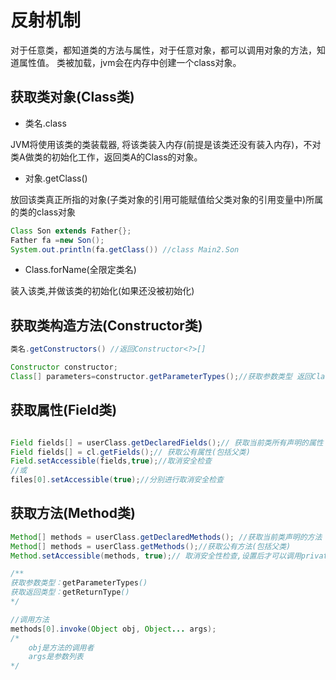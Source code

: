 # 反射机制
对于任意类，都知道类的方法与属性，对于任意对象，都可以调用对象的方法，知道属性值。
类被加载，jvm会在内存中创建一个class对象。

## 获取类对象(Class类)
- 类名.class

JVM将使用该类的类装载器, 将该类装入内存(前提是该类还没有装入内存)，不对类A做类的初始化工作，返回类A的Class的对象。

- 对象.getClass()

放回该类真正所指的对象(子类对象的引用可能赋值给父类对象的引用变量中)所属的类的class对象
```java
Class Son extends Father{};
Father fa =new Son();
System.out.println(fa.getClass()) //class Main2.Son
```
- Class.forName(全限定类名)

装入该类,并做该类的初始化(如果还没被初始化)

## 获取类构造方法(Constructor类)
```java
类名.getConstructors() //返回Constructor<?>[]

Constructor constructor;
Class[] parameters=constructor.getParameterTypes();//获取参数类型 返回Class对象数组

```
## 获取属性(Field类)

```java

Field fields[] = userClass.getDeclaredFields();// 获取当前类所有声明的属性
Field fields[] = cl.getFields();// 获取公有属性(包括父类)
Field.setAccessible(fields,true);//取消安全检查
//或
files[0].setAccessible(true);//分别进行取消安全检查

```
## 获取方法(Method类)

```java
Method[] methods = userClass.getDeclaredMethods(); //获取当前类声明的方法    
Method[] methods = userClass.getMethods();//获取公有方法(包括父类)
Method.setAccessible(methods, true);// 取消安全性检查,设置后才可以调用private修饰的方法，也可以单独对某个方法进行设置

/**
获取参数类型：getParameterTypes()
获取返回类型：getReturnType()
*/

//调用方法
methods[0].invoke(Object obj, Object... args);
/*
    obj是方法的调用者
    args是参数列表
*/

```